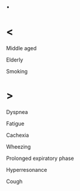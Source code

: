 # .

# <

Middle aged

Elderly

Smoking

# >

Dyspnea

Fatigue

Cachexia

Wheezing

Prolonged expiratory phase

Hyperresonance

Cough
